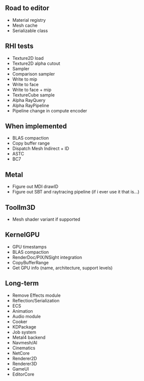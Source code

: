 ## Road to editor
- Material registry
- Mesh cache
- Serializable class

## RHI tests
- Texture2D load
- Texture2D alpha cutout
- Sampler
- Comparison sampler
- Write to mip
- Write to face
- Write to face + mip
- TextureCube sample
- Alpha RayQuery
- Alpha RayPipeline
- Pipeline change in compute encoder

## When implemented
- BLAS compaction
- Copy buffer range
- Dispatch Mesh Indirect + ID
- ASTC
- BC7

## Metal
- Figure out MDI drawID
- Figure out SBT and raytracing pipeline (if i ever use it that is...)

## ToolIm3D
- Mesh shader variant if supported

## KernelGPU
- GPU timestamps
- BLAS compaction
- RenderDoc/PIX/NSight integration
- CopyBufferRange
- Get GPU info (name, architecture, support levels)

## Long-term
- Remove Effects module
- Reflection/Serialization
- ECS
- Animation
- Audio module
- Cooker
- KDPackage
- Job system
- Metal4 backend
- Navmesh/AI
- Cinematics
- NetCore
- Renderer2D
- Renderer3D
- GameUI
- EditorCore

